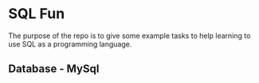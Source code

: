 # SQL Fun

The purpose of the repo is to give some example tasks to help learning to use SQL as a programming language.

## Database - MySql


